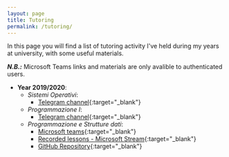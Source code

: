 ```yaml
---
layout: page
title: Tutoring
permalink: /tutoring/
---
```

In this page you will find a list of tutoring activity I've held during my years at university, with some useful materials.

***N.B.:*** Microsoft Teams links and materials are only avalible to authenticated users. 

- **Year 2019/2020**:
	- *Sistemi Operativi*:
		- [Telegram channel](https://t.me/tutoratoso){:target="_blank"}
	- *Programmazione I*:
		- [Telegram channel](https://t.me/programmazione1Unisa){:target="_blank"}
	- *Programmazione e Strutture dati*:
		- [Microsoft teams](https://teams.microsoft.com/l/team/19%3a165a00b668424cf6aa0fa6d2c7d286b4%40thread.tacv2/conversations?groupId=9f1f90f7-e386-41f5-bd36-05ee94c8d4cc&tenantId=c30767db-3dda-4dd4-8a4d-097d22cb99d3){:target="_blank"}
		- [Recorded lessons - Microsoft Stream](https://web.microsoftstream.com/channel/dba93d65-9bd4-4ed0-b83a-13eeda8d19e1){:target="_blank"}
		- [GitHub Repository](https://github.com/Luigi-Crisci/TutoratoPSD){:target="_blank"}
		 